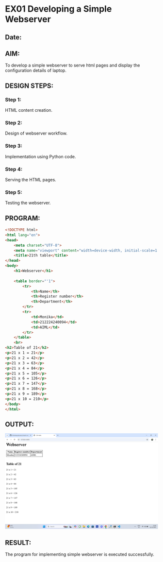  
# EX01 Developing a Simple Webserver
## Date:

## AIM:
To develop a simple webserver to serve html pages and display the configuration details of laptop.

## DESIGN STEPS:
### Step 1: 
HTML content creation.

### Step 2:
Design of webserver workflow.

### Step 3:
Implementation using Python code.

### Step 4:
Serving the HTML pages.

### Step 5:
Testing the webserver.

## PROGRAM:

```html
<!DOCTYPE html>
<html lang="en">
<head>
    <meta charset="UTF-8">
    <meta name="viewport" content="width=device-width, initial-scale=1.0">
    <title>21th table</title>
</head>
<body>
    <h1>Webserver</h1>

    <table border="'1">
        <tr>
            <th>Name</th>
            <th>Register number</th>
            <th>Department</th>
        </tr>
        <tr>
            <td>Monika</td>
            <td>212224240094</td>
            <td>AIML</td>
        </tr>   
    </table>
    <br>
<h2>Table of 21</h2>
<p>21 x 1 = 21</p> 
<p>21 x 2 = 42</p>
<p>21 x 3 = 63</p>
<p>21 x 4 = 84</p>
<p>21 x 5 = 105</p>
<p>21 x 6 = 126</p>
<p>21 x 7 = 147</p>
<p>21 x 8 = 168</p>
<p>21 x 9 = 189</p>
<p>21 x 10 = 210</p>   
</body>
</html>
```

## OUTPUT:
![output](./static/Screenshot%20(1).png)


## RESULT:
The program for implementing simple webserver is executed successfully.
